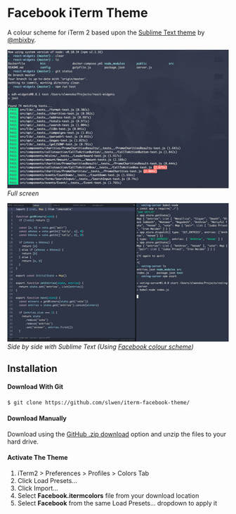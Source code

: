 # Facebook iTerm Theme

A colour scheme for iTerm 2 based upon the [Sublime Text theme](https://github.com/mbixby/facebook-color-scheme) by [@mbixby](https://github.com/mbixby).

![full-screen](https://raw.githubusercontent.com/slwen/facebook-iterm-theme/master/previews/full-screen.jpg)
*Full screen*

![side-by-side](https://raw.githubusercontent.com/slwen/facebook-iterm-theme/master/previews/side-by-side.jpg)
*Side by side with Sublime Text (Using [Facebook colour scheme](https://github.com/mbixby/facebook-color-scheme))*

## Installation

#### Download With Git

```sh
$ git clone https://github.com/slwen/iterm-facebook-theme/
```

#### Download Manually

Download using the [GitHub .zip download](https://github.com/slwen/facebook-iterm-theme/archive/master.zip) option and unzip the files to your hard drive.

#### Activate The Theme

1. iTerm2 > Preferences > Profiles > Colors Tab
2. Click Load Presets...
3. Click Import...
4. Select **Facebook.itermcolors** file from your download location
5. Select **Facebook** from the same Load Presets... dropdown to apply it

